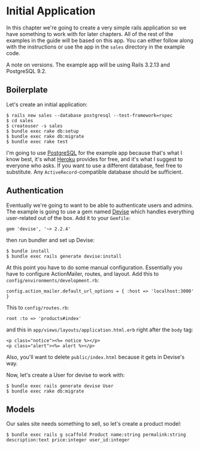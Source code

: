 [devise]: https://github.com/plataformatec/devise
[heroku]: https://www.heroku.com
[postgresql]: http://www.postgresql.org

# Initial Application

In this chapter we're going to create a very simple rails application so we have something to work with for later chapters. All of the rest of the examples in the guide will be based on this app. You can either follow along with the instructions or use the app in the `sales` directory in the example code.

A note on versions. The example app will be using Rails 3.2.13 and PostgreSQL 9.2.

## Boilerplate

Let's create an initial application:

    $ rails new sales --database postgresql --test-framework=rspec
    $ cd sales
    $ createuser -s sales
    $ bundle exec rake db:setup
    $ bundle exec rake db:migrate
    $ bundle exec rake test

I'm going to use [PostgreSQL][postgresql] for the example app because that's what I know best, it's what [Heroku][heroku] provides for free, and it's what I suggest to everyone who asks. If you want to use a different database, feel free to substitute. Any `ActiveRecord`-compatible database should be sufficient.

## Authentication

Eventually we're going to want to be able to authenticate users and admins. The example is going to use a gem named [Devise][devise] which handles everything user-related out of the box. Add it to your `Gemfile`:

    gem 'devise', '~> 2.2.4'

then run bundler and set up Devise:

    $ bundle install
    $ bundle exec rails generate devise:install

At this point you have to do some manual configuration. Essentially you have to configure ActionMailer, routes, and layout. Add this to `config/environments/development.rb`:

    config.action_mailer.default_url_options = { :host => 'localhost:3000' }

This to `config/routes.rb`:

    root :to => 'products#index'

and this in `app/views/layouts/application.html.erb` right after the `body` tag:

    <p class="notice"><%= notice %></p>
    <p class="alert"><%= alert %></p>

Also, you'll want to delete `public/index.html` because it gets in Devise's way.

Now, let's create a User for devise to work with:
    
    $ bundle exec rails generate devise User
    $ bundle exec rake db:migrate

## Models

Our sales site needs something to sell, so let's create a product model:

    $ bundle exec rails g scaffold Product name:string permalink:string description:text price:integer user_id:integer